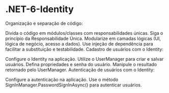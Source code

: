 # .NET-6-Identity
Organização e separação de código:

Divida o código em módulos/classes com responsabilidades únicas.
Siga o princípio da Responsabilidade Única.
Modularize em camadas lógicas (UI, lógica de negócio, acesso a dados).
Use injeção de dependência para facilitar a substituição e testabilidade.
Cadastro de usuários com o Identity:

Configure o Identity na aplicação.
Utilize o UserManager para criar e salvar usuários.
Defina propriedades e senha do usuário.
Manipule o resultado retornado pelo UserManager.
Autenticação de usuários com o Identity:

Configure a autenticação na aplicação.
Use o método SignInManager.PasswordSignInAsync() para autenticar usuários.
